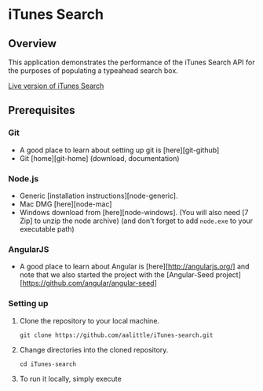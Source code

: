 # iTunes Search

## Overview

This application demonstrates the performance of the iTunes Search API for the purposes of populating a typeahead search box.

[Live version of iTunes Search](http://aal-itunes-search.herokuapp.com/app/index.html)

## Prerequisites

### Git
- A good place to learn about setting up git is [here][git-github]
- Git [home][git-home] (download, documentation)

### Node.js
- Generic [installation instructions][node-generic].
- Mac DMG [here][node-mac]
- Windows download from [here][node-windows]. (You will also need [7 Zip] to unzip the node archive)
  (and don't forget to add `node.exe` to  your executable path)
  
### AngularJS
- A good place to learn about Angular is [here][http://angularjs.org/] and note that we also started the project with the [Angular-Seed project][https://github.com/angular/angular-seed]

### Setting up

1. Clone the repository to your local machine.
	<pre><code>git clone https://github.com/aalittle/iTunes-search.git</code></pre>

2. Change directories into the cloned repository.
    <pre><code>cd iTunes-search</code></pre>

3. To run it locally, simply execute